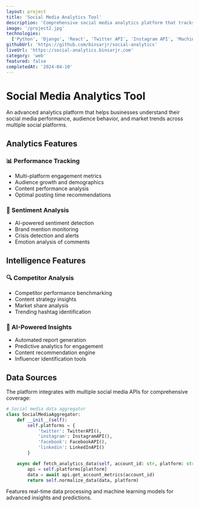 ```yaml
---
layout: project
title: 'Social Media Analytics Tool'
description: 'Comprehensive social media analytics platform that tracks engagement, sentiment analysis, and competitor insights across multiple platforms.'
image: '/project2.jpg'
technologies:
  ['Python', 'Django', 'React', 'Twitter API', 'Instagram API', 'Machine Learning', 'PostgreSQL']
githubUrl: 'https://github.com/binsarjr/social-analytics'
liveUrl: 'https://social-analytics.binsarjr.com'
category: 'web'
featured: false
completedAt: '2024-04-10'
---
```


# Social Media Analytics Tool

An advanced analytics platform that helps businesses understand their social media performance, audience behavior, and market trends across multiple social platforms.

## Analytics Features

### 📊 Performance Tracking

- Multi-platform engagement metrics
- Audience growth and demographics
- Content performance analysis
- Optimal posting time recommendations

### 🎯 Sentiment Analysis

- AI-powered sentiment detection
- Brand mention monitoring
- Crisis detection and alerts
- Emotion analysis of comments

## Intelligence Features

### 🔍 Competitor Analysis

- Competitor performance benchmarking
- Content strategy insights
- Market share analysis
- Trending hashtag identification

### 🤖 AI-Powered Insights

- Automated report generation
- Predictive analytics for engagement
- Content recommendation engine
- Influencer identification tools

## Data Sources

The platform integrates with multiple social media APIs for comprehensive coverage:

```python
# Social media data aggregator
class SocialMediaAggregator:
    def __init__(self):
        self.platforms = {
            'twitter': TwitterAPI(),
            'instagram': InstagramAPI(),
            'facebook': FacebookAPI(),
            'linkedin': LinkedInAPI()
        }

    async def fetch_analytics_data(self, account_id: str, platform: str):
        api = self.platforms[platform]
        data = await api.get_account_metrics(account_id)
        return self.normalize_data(data, platform)
```

Features real-time data processing and machine learning models for advanced insights and predictions.
